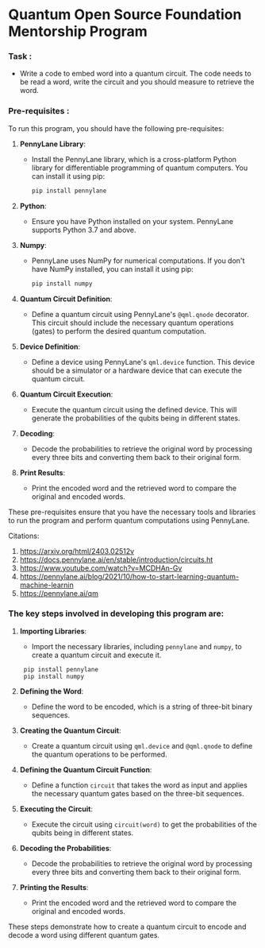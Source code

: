 # Quantum Open Source Foundation Mentorship Program

### Task :
* Write a code to embed word into a quantum circuit. The code needs to be read a word, write the circuit and you should measure to retrieve the word.

### Pre-requisites :

To run this program, you should have the following pre-requisites:

1. **PennyLane Library**:
   - Install the PennyLane library, which is a cross-platform Python library for differentiable programming of quantum computers. You can install it using pip:
     ```bash
     pip install pennylane
     ```

2. **Python**:
   - Ensure you have Python installed on your system. PennyLane supports Python 3.7 and above.

3. **Numpy**:
   - PennyLane uses NumPy for numerical computations. If you don't have NumPy installed, you can install it using pip:
     ```bash
     pip install numpy
     ```

4. **Quantum Circuit Definition**:
   - Define a quantum circuit using PennyLane's `@qml.qnode` decorator. This circuit should include the necessary quantum operations (gates) to perform the desired quantum computation.

5. **Device Definition**:
   - Define a device using PennyLane's `qml.device` function. This device should be a simulator or a hardware device that can execute the quantum circuit.

6. **Quantum Circuit Execution**:
   - Execute the quantum circuit using the defined device. This will generate the probabilities of the qubits being in different states.

7. **Decoding**:
   - Decode the probabilities to retrieve the original word by processing every three bits and converting them back to their original form.

8. **Print Results**:
   - Print the encoded word and the retrieved word to compare the original and encoded words.

These pre-requisites ensure that you have the necessary tools and libraries to run the program and perform quantum computations using PennyLane.

Citations:

1.  https://arxiv.org/html/2403.02512v
 2. https://docs.pennylane.ai/en/stable/introduction/circuits.ht
 3. https://www.youtube.com/watch?v=MCDHAn-Gv
 4. https://pennylane.ai/blog/2021/10/how-to-start-learning-quantum-machine-learnin
 5. https://pennylane.ai/qm

### The key steps involved in developing this program are:

1. **Importing Libraries**:
   - Import the necessary libraries, including `pennylane` and `numpy`, to create a quantum circuit and execute it.
   ```
    pip install pennylane 
    pip install numpy
    ```

2. **Defining the Word**:
   - Define the word to be encoded, which is a string of three-bit binary sequences.

3. **Creating the Quantum Circuit**:
   - Create a quantum circuit using `qml.device` and `@qml.qnode` to define the quantum operations to be performed.

4. **Defining the Quantum Circuit Function**:
   - Define a function `circuit` that takes the word as input and applies the necessary quantum gates based on the three-bit sequences.

5. **Executing the Circuit**:
   - Execute the circuit using `circuit(word)` to get the probabilities of the qubits being in different states.

6. **Decoding the Probabilities**:
   - Decode the probabilities to retrieve the original word by processing every three bits and converting them back to their original form.

7. **Printing the Results**:
   - Print the encoded word and the retrieved word to compare the original and encoded words.

  These steps demonstrate how to create a quantum circuit to encode and decode a word using different quantum gates.

